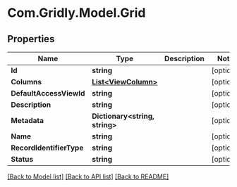 # Com.Gridly.Model.Grid

## Properties

Name | Type | Description | Notes
------------ | ------------- | ------------- | -------------
**Id** | **string** |  | [optional] 
**Columns** | [**List&lt;ViewColumn&gt;**](ViewColumn.md) |  | [optional] 
**DefaultAccessViewId** | **string** |  | [optional] 
**Description** | **string** |  | [optional] 
**Metadata** | **Dictionary&lt;string, string&gt;** |  | [optional] 
**Name** | **string** |  | [optional] 
**RecordIdentifierType** | **string** |  | [optional] 
**Status** | **string** |  | [optional] 

[[Back to Model list]](../README.md#documentation-for-models) [[Back to API list]](../README.md#documentation-for-api-endpoints) [[Back to README]](../README.md)

